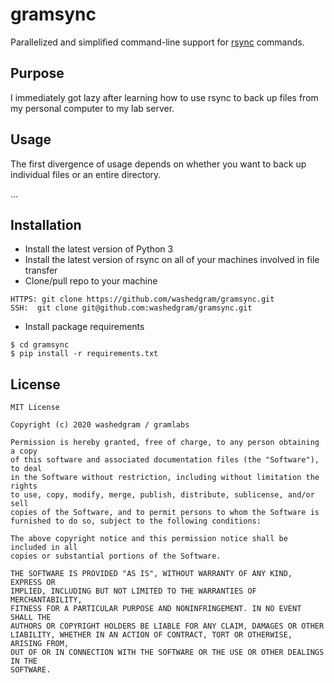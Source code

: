 # gramsync

Parallelized and simplified command-line support for [rsync](https://linux.die.net/man/1/rsync) commands.

## Purpose

I immediately got lazy after learning how to use rsync to back up files from my personal computer to my lab server.

## Usage

The first divergence of usage depends on whether you want to back up individual files or an entire directory.

...

## Installation

- Install the latest version of Python 3
- Install the latest version of rsync on all of your machines involved in file transfer
- Clone/pull repo to your machine 
```
HTTPS: git clone https://github.com/washedgram/gramsync.git
SSH:  git clone git@github.com:washedgram/gramsync.git
```
- Install package requirements
```
$ cd gramsync
$ pip install -r requirements.txt
```

## License

```
MIT License

Copyright (c) 2020 washedgram / gramlabs

Permission is hereby granted, free of charge, to any person obtaining a copy
of this software and associated documentation files (the "Software"), to deal
in the Software without restriction, including without limitation the rights
to use, copy, modify, merge, publish, distribute, sublicense, and/or sell
copies of the Software, and to permit persons to whom the Software is
furnished to do so, subject to the following conditions:

The above copyright notice and this permission notice shall be included in all
copies or substantial portions of the Software.

THE SOFTWARE IS PROVIDED "AS IS", WITHOUT WARRANTY OF ANY KIND, EXPRESS OR
IMPLIED, INCLUDING BUT NOT LIMITED TO THE WARRANTIES OF MERCHANTABILITY,
FITNESS FOR A PARTICULAR PURPOSE AND NONINFRINGEMENT. IN NO EVENT SHALL THE
AUTHORS OR COPYRIGHT HOLDERS BE LIABLE FOR ANY CLAIM, DAMAGES OR OTHER
LIABILITY, WHETHER IN AN ACTION OF CONTRACT, TORT OR OTHERWISE, ARISING FROM,
OUT OF OR IN CONNECTION WITH THE SOFTWARE OR THE USE OR OTHER DEALINGS IN THE
SOFTWARE.
```